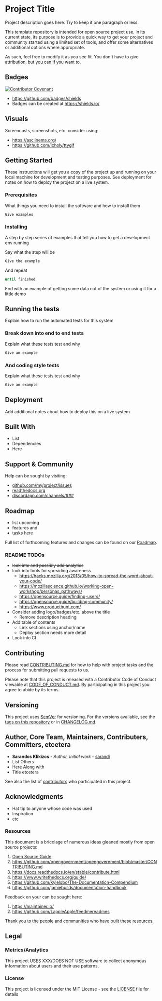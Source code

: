 # Project Title

Project description goes here. Try to keep it one paragraph or less.

This template repository is intended for open source project use. In its current
state, its purpose is to provide a quick way to get your project and community
started using a limited set of tools, and offer some alternatives or additional
options where appropriate.

As such, feel free to modify it as you see fit. You don't have to give
attribution, but you can if you want to.

## Badges

[![Contributor Covenant](https://img.shields.io/badge/Contributor%20Covenant-v1.4%20adopted-ff69b4.svg)](code-of-conduct.md)

* <https://github.com/badges/shields>
* Badges can be created at <https://shields.io/>

## Visuals

Screencasts, screenshots, etc. consider using:

* <https://asciinema.org/>
* <https://github.com/icholy/ttygif>

## Getting Started

These instructions will get you a copy of the project up and running on your
local machine for development and testing purposes. See deployment for notes on
how to deploy the project on a live system.

### Prerequisites

What things you need to install the software and how to install them

```BASH
Give examples
```

### Installing

A step by step series of examples that tell you how to get a development env running

Say what the step will be

```BASH
Give the example
```

And repeat

```BASH
until finished
```

End with an example of getting some data out of the system or using it for a
little demo

## Running the tests

Explain how to run the automated tests for this system

### Break down into end to end tests

Explain what these tests test and why

```BASH
Give an example
```

### And coding style tests

Explain what these tests test and why

```BASH
Give an example
```

## Deployment

Add additional notes about how to deploy this on a live system

## Built With

* List
* Dependencies
* Here

<!--* [Dropwizard](http://www.dropwizard.io/1.0.2/docs/) - The web framework used
* [Maven](https://maven.apache.org/) - Dependency Management 
* [ROME](https://rometools.github.io/rome/) - Used to generate RSS Feeds -->

## Support & Community

Help can be sought by visiting:

* [github.com/my/project/issues](github.com/my/project/issues)
* [readthedocs.org](https://readthedocs.org/projects/myproject/builds/)
* [discordapp.com/channels/###](discordapp.com/channels/###)

## Roadmap

* list upcoming
* features and
* tasks here

Full list of forthcoming features and changes can be found on our [Roadmap].

### README TODOs

* ~~look into and possibly add analytics~~
* look into tools for spreading awareness
  * <https://hacks.mozilla.org/2013/05/how-to-spread-the-word-about-your-code/>
  * <https://mozillascience.github.io/working-open-workshop/personas_pathways/>
  * <https://opensource.guide/finding-users/>
  * <https://opensource.guide/building-community/>
  * <https://www.producthunt.com/>
* Consider adding logo/badges/etc. above the title
  * Remove description heading
* Add table of contents
  * Link sections using anchor/name
  * Deploy section needs more detail
* Look into CI

## Contributing

Please read [CONTRIBUTING.md] for how to help with project tasks and the process
for submitting pull requests to us.

Please note that this project is released with a Contributor Code of Conduct
viewable at [CODE_OF_CONDUCT.md]. By participating in this project you agree to
abide by its terms.

## Versioning

This project uses [SemVer] for versioning. For the versions available, see the
[tags on this repository][tags] or in [CHANGELOG.md].

## Author, Core Team, Maintainers, Contributers, Committers, etcetera

* **Sarandos Klikizos** - *Author, Initial work* - [sarandi](https://github.com/sarandi)
* List Others
* Here Along with
* Title etcetera

See also the list of [contributors] who participated in this project.

## Acknowledgments

<!-- 
* **Billie Thompson** - *Initial README Template* -
  [PurpleBooth](https://github.com/PurpleBooth)
* above template modified heavily with ideas from https://www.makeareadme.com/ -->

* Hat tip to anyone whose code was used
* Inspiration
* etc

### Resources

This document is a bricolage of numerous ideas gleaned mostly from open source projects:

1. [Open Source Guide]
1. <https://github.com/opengovernment/opengovernment/blob/master/CONTRIBUTING.md>
1. <https://docs.readthedocs.io/en/stable/contribute.html>
1. <https://www.writethedocs.org/guide/>
1. <https://github.com/kylelobo/The-Documentation-Compendium>
1. <https://github.com/jamiebuilds/documentation-handbook>

Feedback on your can be sought here:

1. <https://maintainer.io/>
1. <https://github.com/LappleApple/feedmereadmes>

Thank you to the people and communities who have built these resources.

## Legal

### Metrics/Analytics

This project USES XXX/DOES NOT USE software to collect anonymous information
about users and their use patterns.

### License

This project is licensed under the MIT License - see the [LICENSE] file for details

[CHANGELOG.md]: CHANGELOG.md

[CODE_OF_CONDUCT.md]: CODE_OF_CONDUCT.md

[CONTRIBUTING.md]: CONTRIBUTING.md

[contributors]: https://github.com/user/dotfiles/graphs/contributors

[LICENSE]: LICENSE

[Open Source Guide]: https://opensource.guide/

[Roadmap]: readthedocs.com/user/repo/roadmap

[SemVer]: http://semver.org/

[tags]: https://github.com/your/project/tags
